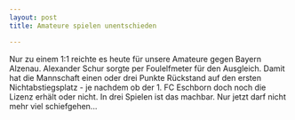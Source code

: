 ```yaml
---
layout: post
title: Amateure spielen unentschieden

---
```


Nur zu einem 1:1 reichte es heute für unsere Amateure gegen Bayern Alzenau. Alexander Schur sorgte per Foulelfmeter für den Ausgleich. Damit hat die Mannschaft einen oder drei Punkte Rückstand auf den ersten Nichtabstiegsplatz - je nachdem ob der 1. FC Eschborn doch noch die Lizenz erhält oder nicht. In drei Spielen ist das machbar. Nur jetzt darf nicht mehr viel schiefgehen...


